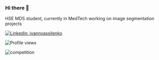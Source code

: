 ### Hi there 👋

<!--
**IvanVassi/IvanVassi** is a ✨ _special_ ✨ repository because its `README.md` (this file) appears on your GitHub profile.

Here are some ideas to get you started:

- 🔭 I’m currently working on ...
- 🌱 I’m currently learning ...
- 👯 I’m looking to collaborate on ...
- 🤔 I’m looking for help with ...
- 💬 Ask me about ...
- 📫 How to reach me: ...
- 😄 Pronouns: ...
- ⚡ Fun fact: ...
-->
HSE MDS student, currently in MedTech working on image segmentation projects

[![Linkedin: ivannvassilenko](https://img.shields.io/badge/-Ivan%20Vassilenko-blue?style=flat-square&logo=Linkedin&logoColor=white&link=https://www.linkedin.com/in/ivannvassilenko/)](https://www.linkedin.com/in/ivannvassilenko/)                                                               
                                                               
![Profile views](https://gpvc.arturio.dev/IvanVassi)


![competition](https://road-to-kaggle-grandmaster.vercel.app/api/badges/jovannv/competition/light)
